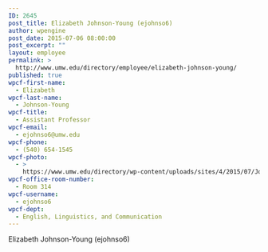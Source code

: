 ```yaml
---
ID: 2645
post_title: Elizabeth Johnson-Young (ejohnso6)
author: wpengine
post_date: 2015-07-06 08:00:00
post_excerpt: ""
layout: employee
permalink: >
  http://www.umw.edu/directory/employee/elizabeth-johnson-young/
published: true
wpcf-first-name:
  - Elizabeth
wpcf-last-name:
  - Johnson-Young
wpcf-title:
  - Assistant Professor
wpcf-email:
  - ejohnso6@umw.edu
wpcf-phone:
  - (540) 654-1545
wpcf-photo:
  - >
    https://www.umw.edu/directory/wp-content/uploads/sites/4/2015/07/Johnson_Young_Elizabeth_145.jpg
wpcf-office-room-number:
  - Room 314
wpcf-username:
  - ejohnso6
wpcf-dept:
  - English, Linguistics, and Communication
---
```

Elizabeth Johnson-Young (ejohnso6)